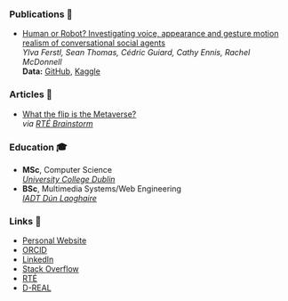 ### Publications 📝

- [Human or Robot? Investigating voice, appearance and gesture motion realism of conversational social agents](https://dl.acm.org/doi/10.1145/3472306.3478338) <br/> *Ylva Ferstl, Sean Thomas, Cédric Guiard, Cathy Ennis, Rachel McDonnell* <br/> **Data:** [GitHub](https://github.com/seanthomasdev/2021-Human-or-Robot), [Kaggle](https://www.kaggle.com/seanthomasdev/human-or-robot-2021)

### Articles 📰
- [What the flip is the Metaverse?](https://www.rte.ie/brainstorm/2021/1109/1258766-metaverse-virtual-reality-facebook-mark-zuckerberg/) <br/>
*via [RTÉ Brainstorm](https://www.rte.ie/brainstorm/)* 

### Education 🎓
- **MSc**, Computer Science <br/>
*[University College Dublin](https://www.ucd.ie/)* 
- **BSc**, Multimedia Systems/Web Engineering <br/>
*[IADT Dún Laoghaire](https://iadt.ie/)* 

### Links 🔗
- [Personal Website](https://seanthomas.dev)
- [ORCID](https://orcid.org/0000-0003-0701-7246)
- [LinkedIn](https://www.linkedin.com/in/seanthomasdev/)
- [Stack Overflow](https://stackoverflow.com/users/18299454/seanthomasdev)
- [RTÉ](https://www.rte.ie/author/1258790-sean-thomas/)
- [D-REAL](https://d-real.ie/current-d-real-phd-students/)

